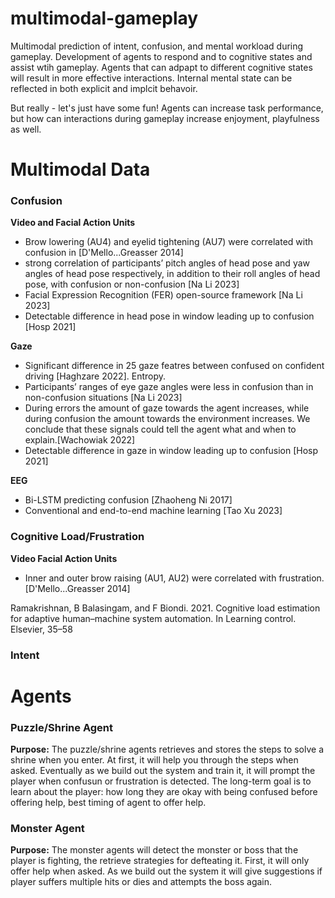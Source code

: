 # multimodal-gameplay
Multimodal prediction of intent, confusion, and mental workload during gameplay. Development of agents to respond and to cognitive states and assist wtih gameplay. Agents that can adpapt to different cognitive states will result in more effective interactions. Internal mental state can be reflected in both explicit and implcit behavoir. 

But really - let's just have some fun! Agents can increase task performance, but how can interactions during gameplay increase enjoyment, playfulness as well.

# Multimodal Data

### Confusion
__Video and Facial Action Units__
- Brow lowering (AU4) and eyelid tightening (AU7) were correlated with confusion in [D'Mello...Greasser 2014]
- strong correlation of participants’ pitch angles of head pose and yaw angles of head pose respectively, in addition to their roll angles of head pose, with confusion or non-confusion [Na Li 2023]
- Facial Expression Recognition (FER) open-source framework [Na Li 2023]
- Detectable difference in head pose in window leading up to confusion [Hosp 2021]

__Gaze__
- Significant difference in 25 gaze featres between confused on confident driving [Haghzare 2022]. Entropy.
-  Participants’ ranges of eye gaze angles were less in confusion than in non-confusion situations [Na Li 2023]
-  During errors the amount of gaze towards the agent increases, while during confusion the amount towards the environment increases. We conclude that these signals could tell the agent what and when to explain.[Wachowiak 2022]
-  Detectable difference in gaze in window leading up to confusion [Hosp 2021]

__EEG__
- Bi-LSTM predicting confusion [Zhaoheng Ni 2017]
- Conventional and end-to-end machine learning [Tao Xu 2023]

### Cognitive Load/Frustration
__Video Facial Action Units__
- Inner and outer brow raising (AU1, AU2) were correlated with frustration. [D'Mello...Greasser 2014]

Ramakrishnan, B Balasingam, and F Biondi. 2021. Cognitive load estimation
for adaptive human–machine system automation. In Learning control. Elsevier,
35–58


### Intent


# Agents

### Puzzle/Shrine Agent
__Purpose:__ The puzzle/shrine agents retrieves and stores the steps to solve a shrine when you enter. At first, it will help you through the steps when asked. Eventually as we build out the system and train it, it will prompt the player when confusun or frustration is detected. The long-term goal is to learn about the player: how long they are okay with being confused before offering help, best timing of agent to offer help.

### Monster Agent
__Purpose:__ The monster agents will detect the monster or boss that the player is fighting, the retrieve strategies for defteating it. First, it will only offer help when asked. As we build out the system it will give suggestions if player suffers multiple hits or dies and attempts the boss again. 


